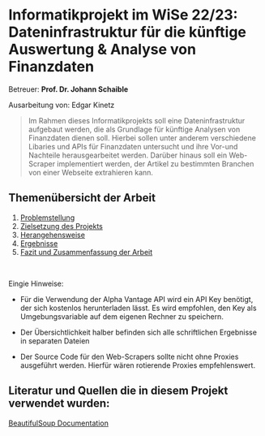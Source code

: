 
# Informatikprojekt im WiSe 22/23: Dateninfrastruktur für die künftige Auswertung & Analyse von Finanzdaten 

Betreuer: __Prof. Dr. Johann Schaible__

Ausarbeitung von: Edgar Kinetz


>Im Rahmen dieses Informatikprojekts soll eine Dateninfrastruktur aufgebaut werden, die als Grundlage für künftige Analysen von Finanzdaten dienen soll. Hierbei sollen unter anderem verschiedene Libaries und APIs für Finanzdaten untersucht und ihre Vor-und Nachteile herausgearbeitet werden. Darüber hinaus soll ein Web-Scraper implementiert werden, der Artikel zu bestimmten Branchen von einer Webseite extrahieren kann.

## Themenübersicht der Arbeit
1. [Problemstellung](/topics/problemstellung.md)
2. [Zielsetzung des Projekts](/topics/zielsetzung.md)
3. [Herangehensweise](/topics/herangehensweise.md)
4. [Ergebnisse](/topics/results.md)
5. [Fazit und Zusammenfassung der Arbeit](/topics/fazit.md)


<br>


Eingie Hinweise: 

* Für die Verwendung der Alpha Vantage API wird ein API Key benötigt, der sich kostenlos herunterladen lässt. Es wird empfohlen, den Key als Umgebungsvariable auf dem eigenen Rechner zu speichern. 

* Der Übersichtlichkeit halber befinden sich alle schriftlichen Ergebnisse in separaten Dateien

* Der Source Code für den Web-Scrapers sollte nicht ohne Proxies ausgeführt werden. Hierfür wären rotierende Proxies empfehlenswert.


## Literatur und Quellen die in diesem Projekt verwendet wurden:

[BeautifulSoup Documentation](https://beautiful-soup-4.readthedocs.io/en/latest/#quick-start)

